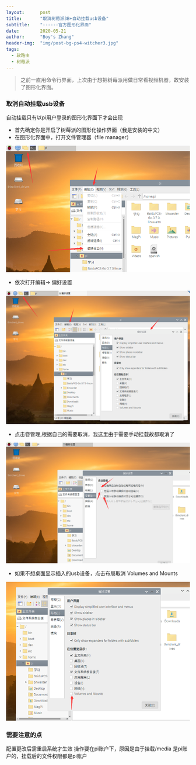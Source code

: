 ```yaml
---
layout:      post
title:       "取消树莓派3B+自动挂载usb设备"
subtitle:    "------官方图形化界面"
date:        2020-05-21
author:      "Boy's Zhang"
header-img:  "img/post-bg-ps4-witcher3.jpg"
tags:
  - 软路由
  - 树莓派
---
```



> 之前一直用命令行界面，上次由于想把树莓派用做日常看视频机器，故安装了图形化界面。

### 取消自动挂载usb设备

自动挂载只有以pi用户登录的图形化界面下才会出现


+ 首先确定你是开启了树莓派的图形化操作界面（我是安装的中文）
+ 在图形化界面中，打开文件管理器（file manager）

![1](/img/in-post/2020-05-21-PiAutoMount/1.png)



+ 依次打开编辑-> 偏好设置

![2](/img/in-post/2020-05-21-PiAutoMount/2.png)


+ 点击卷管理,根据自己的需要取消，我这里由于需要手动挂载故都取消了

![3](/img/in-post/2020-05-21-PiAutoMount/3.png)


+ 如果不想桌面显示插入的usb设备，点击布局取消 Volumes  and Mounts

![4](/img/in-post/2020-05-21-PiAutoMount/4.png)


### 需要注意的点

配置更改后需重启系统才生效
操作要在pi账户下，原因是由于挂载/media 是pi账户的，挂载后的文件权限都是pi账户






